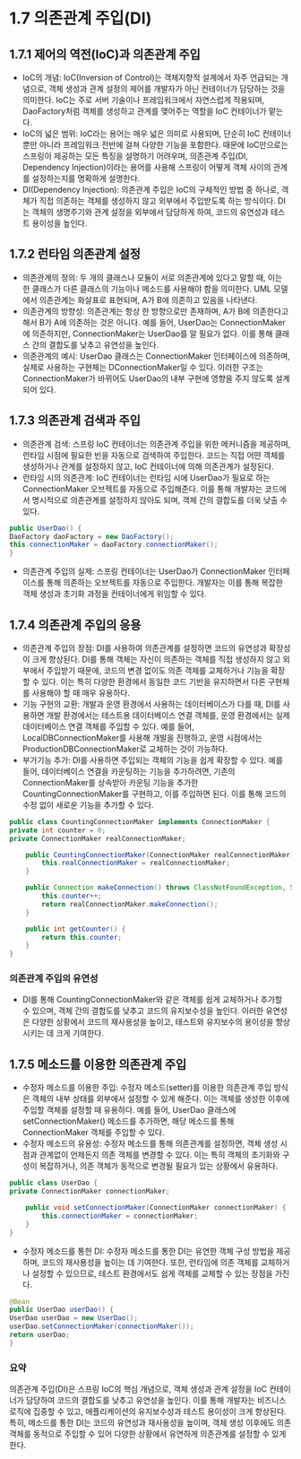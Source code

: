 1.7 의존관계 주입(DI)
=
## 1.7.1 제어의 역전(IoC)과 의존관계 주입
- IoC의 개념: IoC(Inversion of Control)는 객체지향적 설계에서 자주 언급되는 개념으로, 객체 생성과 관계 설정의 제어를 개발자가 아닌 컨테이너가 담당하는 것을 의미한다. 
IoC는 주로 서버 기술이나 프레임워크에서 자연스럽게 적용되며, DaoFactory처럼 객체를 생성하고 관계를 맺어주는 역할을 IoC 컨테이너가 맡는다.
- IoC의 넓은 범위: IoC라는 용어는 매우 넓은 의미로 사용되며, 단순히 IoC 컨테이너뿐만 아니라 프레임워크 전반에 걸쳐 다양한 기능을 포함한다. 
때문에 IoC만으로는 스프링이 제공하는 모든 특징을 설명하기 어려우며, 의존관계 주입(DI, Dependency Injection)이라는 용어를 사용해 스프링이 어떻게 객체 사이의 관계를 설정하는지를 명확하게 설명한다.
- DI(Dependency Injection): 의존관계 주입은 IoC의 구체적인 방법 중 하나로, 객체가 직접 의존하는 객체를 생성하지 않고 외부에서 주입받도록 하는 방식이다. 
DI는 객체의 생명주기와 관계 설정을 외부에서 담당하게 하여, 코드의 유연성과 테스트 용이성을 높인다.

## 1.7.2 런타임 의존관계 설정
- 의존관계의 정의: 두 개의 클래스나 모듈이 서로 의존관계에 있다고 말할 때, 이는 한 클래스가 다른 클래스의 기능이나 메소드를 사용해야 함을 의미한다. 
UML 모델에서 의존관계는 화살표로 표현되며, A가 B에 의존하고 있음을 나타낸다.
- 의존관계의 방향성: 의존관계는 항상 한 방향으로만 존재하며, A가 B에 의존한다고 해서 B가 A에 의존하는 것은 아니다. 
예를 들어, UserDao는 ConnectionMaker에 의존하지만, ConnectionMaker는 UserDao를 알 필요가 없다. 이를 통해 클래스 간의 결합도를 낮추고 유연성을 높인다.
- 의존관계의 예시: UserDao 클래스는 ConnectionMaker 인터페이스에 의존하며, 실제로 사용하는 구현체는 DConnectionMaker일 수 있다. 
이러한 구조는 ConnectionMaker가 바뀌어도 UserDao의 내부 구현에 영향을 주지 않도록 설계되어 있다.

## 1.7.3 의존관계 검색과 주입
- 의존관계 검색: 스프링 IoC 컨테이너는 의존관계 주입을 위한 메커니즘을 제공하며, 런타임 시점에 필요한 빈을 자동으로 검색하여 주입한다. 
코드는 직접 어떤 객체를 생성하거나 관계를 설정하지 않고, IoC 컨테이너에 의해 의존관계가 설정된다.
- 런타임 시의 의존관계: IoC 컨테이너는 런타임 시에 UserDao가 필요로 하는 ConnectionMaker 오브젝트를 자동으로 주입해준다. 
이를 통해 개발자는 코드에서 명시적으로 의존관계를 설정하지 않아도 되며, 객체 간의 결합도를 더욱 낮출 수 있다.

```java
public UserDao() {
DaoFactory daoFactory = new DaoFactory();
this.connectionMaker = daoFactory.connectionMaker();
}
```

- 의존관계 주입의 실제: 스프링 컨테이너는 UserDao가 ConnectionMaker 인터페이스를 통해 의존하는 오브젝트를 자동으로 주입한다. 
개발자는 이를 통해 복잡한 객체 생성과 초기화 과정을 컨테이너에게 위임할 수 있다.

## 1.7.4 의존관계 주입의 응용
- 의존관계 주입의 장점: DI를 사용하여 의존관계를 설정하면 코드의 유연성과 확장성이 크게 향상된다. 
DI를 통해 객체는 자신이 의존하는 객체를 직접 생성하지 않고 외부에서 주입받기 때문에, 코드의 변경 없이도 의존 객체를 교체하거나 기능을 확장할 수 있다. 
이는 특히 다양한 환경에서 동일한 코드 기반을 유지하면서 다른 구현체를 사용해야 할 때 매우 유용하다.
- 기능 구현의 교환: 개발과 운영 환경에서 사용하는 데이터베이스가 다를 때, DI를 사용하면 개발 환경에서는 테스트용 데이터베이스 연결 객체를, 운영 환경에서는 실제 데이터베이스 연결 객체를 주입할 수 있다. 
예를 들어, LocalDBConnectionMaker를 사용해 개발을 진행하고, 운영 시점에서는 ProductionDBConnectionMaker로 교체하는 것이 가능하다.
- 부가기능 추가: DI를 사용하면 주입되는 객체의 기능을 쉽게 확장할 수 있다. 
예를 들어, 데이터베이스 연결을 카운팅하는 기능을 추가하려면, 기존의 ConnectionMaker를 상속받아 카운팅 기능을 추가한 CountingConnectionMaker를 구현하고, 이를 주입하면 된다. 이를 통해 코드의 수정 없이 새로운 기능을 추가할 수 있다.

```java
public class CountingConnectionMaker implements ConnectionMaker {
private int counter = 0;
private ConnectionMaker realConnectionMaker;

    public CountingConnectionMaker(ConnectionMaker realConnectionMaker) {
        this.realConnectionMaker = realConnectionMaker;
    }

    public Connection makeConnection() throws ClassNotFoundException, SQLException {
        this.counter++;
        return realConnectionMaker.makeConnection();
    }

    public int getCounter() {
        return this.counter;
    }
}
```

### 의존관계 주입의 유연성
- DI를 통해 CountingConnectionMaker와 같은 객체를 쉽게 교체하거나 추가할 수 있으며, 객체 간의 결합도를 낮추고 코드의 유지보수성을 높인다. 
이러한 유연성은 다양한 상황에서 코드의 재사용성을 높이고, 테스트와 유지보수의 용이성을 향상시키는 데 크게 기여한다.

## 1.7.5 메소드를 이용한 의존관계 주입
- 수정자 메소드를 이용한 주입: 수정자 메소드(setter)를 이용한 의존관계 주입 방식은 객체의 내부 상태를 외부에서 설정할 수 있게 해준다. 
이는 객체를 생성한 이후에 주입할 객체를 설정할 때 유용하다. 예를 들어, UserDao 클래스에 setConnectionMaker() 메소드를 추가하면, 
해당 메소드를 통해 ConnectionMaker 객체를 주입할 수 있다.
- 수정자 메소드의 유용성: 수정자 메소드를 통해 의존관계를 설정하면, 객체 생성 시점과 관계없이 언제든지 의존 객체를 변경할 수 있다. 
이는 특히 객체의 초기화와 구성이 복잡하거나, 의존 객체가 동적으로 변경될 필요가 있는 상황에서 유용하다.

```java
public class UserDao {
private ConnectionMaker connectionMaker;

    public void setConnectionMaker(ConnectionMaker connectionMaker) {
        this.connectionMaker = connectionMaker;
    }
}
```

- 수정자 메소드를 통한 DI: 수정자 메소드를 통한 DI는 유연한 객체 구성 방법을 제공하며, 코드의 재사용성을 높이는 데 기여한다. 
또한, 런타임에 의존 객체를 교체하거나 설정할 수 있으므로, 테스트 환경에서도 쉽게 객체를 교체할 수 있는 장점을 가진다.

```java
@Bean
public UserDao userDao() {
UserDao userDao = new UserDao();
userDao.setConnectionMaker(connectionMaker());
return userDao;
}
```

### 요약
의존관계 주입(DI)은 스프링 IoC의 핵심 개념으로, 객체 생성과 관계 설정을 IoC 컨테이너가 담당하여 코드의 결합도를 낮추고 유연성을 높인다. 
이를 통해 개발자는 비즈니스 로직에 집중할 수 있고, 애플리케이션의 유지보수성과 테스트 용이성이 크게 향상된다. 
특히, 메소드를 통한 DI는 코드의 유연성과 재사용성을 높이며, 객체 생성 이후에도 의존 객체를 동적으로 주입할 수 있어 다양한 상황에서 유연하게 의존관계를 설정할 수 있게 한다.